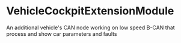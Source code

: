 # VehicleCockpitExtensionModule
An additional vehicle's CAN node working on low speed B-CAN that process and show car parameters and faults
